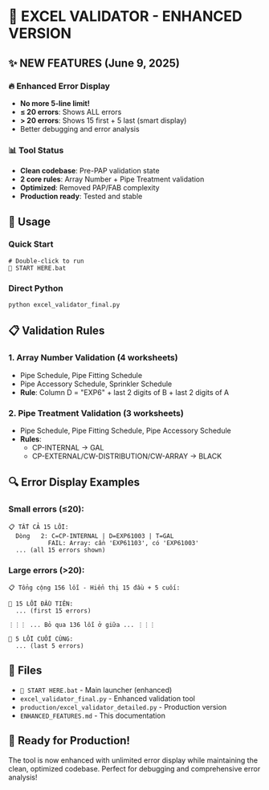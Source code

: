 # 🚀 EXCEL VALIDATOR - ENHANCED VERSION

## ✨ NEW FEATURES (June 9, 2025)

### 🔥 Enhanced Error Display
- **No more 5-line limit!** 
- **≤ 20 errors**: Shows ALL errors
- **> 20 errors**: Shows 15 first + 5 last (smart display)
- Better debugging and error analysis

### 📊 Tool Status
- **Clean codebase**: Pre-PAP validation state
- **2 core rules**: Array Number + Pipe Treatment validation
- **Optimized**: Removed PAP/FAB complexity
- **Production ready**: Tested and stable

## 🎯 Usage

### Quick Start
```batch
# Double-click to run
🚀 START HERE.bat
```

### Direct Python
```python
python excel_validator_final.py
```

## 📋 Validation Rules

### 1. Array Number Validation (4 worksheets)
- Pipe Schedule, Pipe Fitting Schedule
- Pipe Accessory Schedule, Sprinkler Schedule
- **Rule**: Column D = "EXP6" + last 2 digits of B + last 2 digits of A

### 2. Pipe Treatment Validation (3 worksheets)
- Pipe Schedule, Pipe Fitting Schedule, Pipe Accessory Schedule
- **Rules**:
  - CP-INTERNAL → GAL
  - CP-EXTERNAL/CW-DISTRIBUTION/CW-ARRAY → BLACK

## 🔍 Error Display Examples

### Small errors (≤20):
```
📋 TẤT CẢ 15 LỖI:
  Dòng   2: C=CP-INTERNAL | D=EXP61003 | T=GAL
           FAIL: Array: cần 'EXP61103', có 'EXP61003'
  ... (all 15 errors shown)
```

### Large errors (>20):
```
📋 Tổng cộng 156 lỗi - Hiển thị 15 đầu + 5 cuối:

🔺 15 LỖI ĐẦU TIÊN:
  ... (first 15 errors)

⋮⋮⋮ ... Bỏ qua 136 lỗi ở giữa ... ⋮⋮⋮

🔻 5 LỖI CUỐI CÙNG:
  ... (last 5 errors)
```

## 📁 Files

- `🚀 START HERE.bat` - Main launcher (enhanced)
- `excel_validator_final.py` - Enhanced validation tool
- `production/excel_validator_detailed.py` - Production version
- `ENHANCED_FEATURES.md` - This documentation

## 🎉 Ready for Production!

The tool is now enhanced with unlimited error display while maintaining the clean, optimized codebase. Perfect for debugging and comprehensive error analysis!
